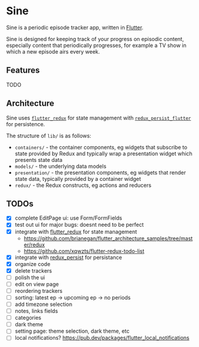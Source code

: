 # Sine

Sine is a periodic episode tracker app, written in [Flutter](https://flutter.dev/).

Sine is designed for keeping track of your progress on episodic content, especially content that periodically progresses, for example a TV show in which a new episode airs every week.

## Features

TODO

## Architecture

Sine uses [`flutter_redux`](https://pub.dev/packages/flutter_redux) for state management with [`redux_persist_flutter`](https://pub.dev/packages/redux_persist_flutter) for persistence.

The structure of `lib/` is as follows:

- `containers/` - the container components, eg widgets that subscribe to state provided by Redux and typically wrap a presentation widget which presents state data
- `models/` - the underlying data models
- `presentation/` - the presentation components, eg widgets that render state data, typically provided by a container widget
- `redux/` - the Redux constructs, eg actions and reducers

## TODOs

- [x] complete EditPage ui: use Form/FormFields
- [x] test out ui for major bugs: doesnt need to be perfect
- [x] integrate with [flutter_redux](https://pub.dev/packages/flutter_redux) for state management
  - https://github.com/brianegan/flutter_architecture_samples/tree/master/redux
  - https://github.com/xqwzts/flutter-redux-todo-list
- [x] integrate with [redux_persist](https://pub.dev/packages/redux_persist) for persistance
- [x] organize code
- [x] delete trackers
- [ ] polish the ui
- [ ] edit on view page
- [ ] reordering trackers
- [ ] sorting: latest ep -> upcoming ep -> no periods
- [ ] add timezone selection
- [ ] notes, links fields
- [ ] categories
- [ ] dark theme
- [ ] setting page: theme selection, dark theme, etc
- [ ] local notifications? https://pub.dev/packages/flutter_local_notifications
